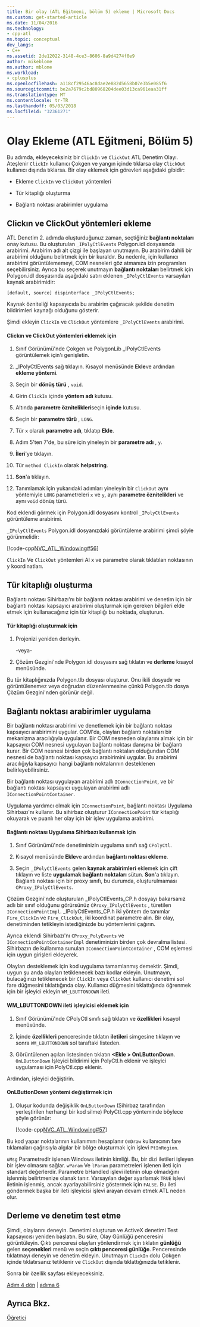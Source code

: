 ```yaml
---
title: Bir olay (ATL Eğitmeni, bölüm 5) ekleme | Microsoft Docs
ms.custom: get-started-article
ms.date: 11/04/2016
ms.technology:
- cpp-atl
ms.topic: conceptual
dev_langs:
- C++
ms.assetid: 2de12022-3148-4ce3-8606-8a9d4274f0e9
author: mikeblome
ms.author: mblome
ms.workload:
- cplusplus
ms.openlocfilehash: a118cf29546ac8dae2e882d5658b07e3b5e085f6
ms.sourcegitcommit: be2a7679c2bd80968204dee03d13ca961eaa31ff
ms.translationtype: MT
ms.contentlocale: tr-TR
ms.lasthandoff: 05/03/2018
ms.locfileid: "32361271"
---
```

# <a name="adding-an-event-atl-tutorial-part-5"></a>Olay Ekleme (ATL Eğitmeni, Bölüm 5)
Bu adımda, ekleyeceksiniz bir `ClickIn` ve `ClickOut` ATL Denetim Olayı. Ateşlenir `ClickIn` kullanıcı Çokgen ve yangın içinde tıklarsa olay `ClickOut` kullanıcı dışında tıklarsa. Bir olay eklemek için görevleri aşağıdaki gibidir:  
  
-   Ekleme `ClickIn` ve `ClickOut` yöntemleri  
  
-   Tür kitaplığı oluşturma  
  
-   Bağlantı noktası arabirimler uygulama  
  
## <a name="adding-the-clickin-and-clickout-methods"></a>Clickın ve ClickOut yöntemleri ekleme  
 ATL Denetim 2. adımda oluşturduğunuz zaman, seçtiğiniz **bağlantı noktaları** onay kutusu. Bu oluşturulan `_IPolyCtlEvents` Polygon.idl dosyasında arabirimi. Arabirim adı alt çizgi ile başlayan unutmayın. Bu arabirim dahili bir arabirimi olduğunu belirtmek için bir kuraldır. Bu nedenle, için kullanıcı arabirimi görüntülememeyi, COM nesneleri göz atmanıza izin programları seçebilirsiniz. Ayrıca bu seçerek unutmayın **bağlantı noktaları** belirtmek için Polygon.idl dosyasında aşağıdaki satırı eklenen `_IPolyCtlEvents` varsayılan kaynak arabirimidir:  
  
 `[default, source] dispinterface _IPolyCtlEvents;`  
  
 Kaynak özniteliği kapsayıcıda bu arabirim çağıracak şekilde denetim bildirimleri kaynağı olduğunu gösterir.  
  
 Şimdi ekleyin `ClickIn` ve `ClickOut` yöntemlere `_IPolyCtlEvents` arabirimi.  
  
#### <a name="to-add-the-clickin-and-clickout-methods"></a>Clickın ve ClickOut yöntemleri eklemek için  
  
1.  Sınıf Görünümü'nde Çokgen ve PolygonLib _IPolyCtlEvents görüntülemek için'ı genişletin.  
  
2.  _IPolyCtlEvents sağ tıklayın. Kısayol menüsünde **Ekle**ve ardından **ekleme yöntemi**.  
  
3.  Seçin bir **dönüş türü** , `void`.  
  
4.  Girin `ClickIn` içinde **yöntem adı** kutusu.  
  
5.  Altında **parametre öznitelikleri**seçin **içinde** kutusu.  
  
6.  Seçin bir **parametre türü** , `LONG`.  
  
7.  Tür `x` olarak **parametre adı**, tıklatıp **Ekle**.  
  
8.  Adım 5'ten 7'de, bu süre için yineleyin bir **parametre adı** , `y`.  
  
9. **İleri**'ye tıklayın.  
  
10. Tür `method ClickIn` olarak **helpstring**.  
  
11. **Son**'a tıklayın.  
  
12. Tanımlamak için yukarıdaki adımları yineleyin bir `ClickOut` aynı yöntemiyle `LONG` parametreleri `x` ve `y`, aynı **parametre öznitelikleri** ve aynı `void` dönüş türü.  
  
 Kod eklendi görmek için Polygon.idl dosyasını kontrol `_IPolyCtlEvents` görüntüleme arabirimi.  
  
 `_IPolyCtlEvents` Polygon.idl dosyanızdaki görüntüleme arabirimi şimdi şöyle görünmelidir:  
  
 [!code-cpp[NVC_ATL_Windowing#56](../atl/codesnippet/cpp/adding-an-event-atl-tutorial-part-5_1.idl)]  
  
 `ClickIn` Ve `ClickOut` yöntemleri Al x ve parametre olarak tıklatılan noktasının y koordinatları.  
  
## <a name="generating-the-type-library"></a>Tür kitaplığı oluşturma  
 Bağlantı noktası Sihirbazı'nı bir bağlantı noktası arabirimi ve denetim için bir bağlantı noktası kapsayıcı arabirimi oluşturmak için gereken bilgileri elde etmek için kullanacağınız için tür kitaplığı bu noktada, oluşturun.  
  
#### <a name="to-generate-the-type-library"></a>Tür kitaplığı oluşturmak için  
  
1.  Projenizi yeniden derleyin.  
  
     -veya-  
  
2.  Çözüm Gezgini'nde Polygon.idl dosyasını sağ tıklatın ve **derleme** kısayol menüsünde.  
  
 Bu tür kitaplığınızda Polygon.tlb dosyası oluşturur. Onu ikili dosyadır ve görüntülenemez veya doğrudan düzenlenmesine çünkü Polygon.tlb dosya Çözüm Gezgini'nden görünür değil.  
  
## <a name="implementing-the-connection-point-interfaces"></a>Bağlantı noktası arabirimler uygulama  
 Bir bağlantı noktası arabirimi ve denetlemek için bir bağlantı noktası kapsayıcı arabirimini uygular. COM'da, olayları bağlantı noktaları bir mekanizma aracılığıyla uygulanır. Bir COM nesneden olaylarını almak için bir kapsayıcı COM nesnesi uygulayan bağlantı noktası danışma bir bağlantı kurar. Bir COM nesnesi birden çok bağlantı noktaları olduğundan COM nesnesi de bağlantı noktası kapsayıcı arabirimini uygular. Bu arabirimi aracılığıyla kapsayıcı hangi bağlantı noktalarının desteklenen belirleyebilirsiniz.  
  
 Bir bağlantı noktası uygulayan arabirimi adlı `IConnectionPoint`, ve bir bağlantı noktası kapsayıcı uygulayan arabirimi adlı `IConnectionPointContainer`.  
  
 Uygulama yardımcı olmak için `IConnectionPoint`, bağlantı noktası Uygulama Sihirbazı'nı kullanır. Bu sihirbaz oluşturur `IConnectionPoint` tür kitaplığı okuyarak ve puanlı her olay için bir işlev uygulama arabirimi.  
  
#### <a name="to-use-the-implement-connection-point-wizard"></a>Bağlantı noktası Uygulama Sihirbazı kullanmak için  
  
1.  Sınıf Görünümü'nde denetiminizin uygulama sınıfı sağ `CPolyCtl`.  
  
2.  Kısayol menüsünde **Ekle**ve ardından **bağlantı noktası ekleme**.  
  
3.  Seçin `_IPolyCtlEvents` gelen **kaynak arabirimleri** eklemek için çift tıklayın ve liste **uygulamak bağlantı noktaları** sütun. **Son**'a tıklayın. Bağlantı noktası için bir proxy sınıfı, bu durumda, oluşturulmaması `CProxy_IPolyCtlEvents`.  
  
 Çözüm Gezgini'nde oluşturulan _IPolyCtlEvents_CP.h dosyayı bakarsanız adlı bir sınıf olduğunu görürsünüz `CProxy_IPolyCtlEvents` , türetilen `IConnectionPointImpl`. _IPolyCtlEvents_CP.h iki yöntem de tanımlar `Fire_ClickIn` ve `Fire_ClickOut`, iki koordinat parametre alın. Bir olay, denetiminden tetikleyin istediğinizde bu yöntemlerini çağırın.  
  
 Ayrıca eklendi Sihirbazı'nı `CProxy_PolyEvents` ve `IConnectionPointContainerImpl` denetiminizin birden çok devralma listesi. Sihirbazın de kullanıma sunulan `IConnectionPointContainer` , COM eşlemesi için uygun girişleri ekleyerek.  
  
 Olayları desteklemek için kod uygulama tamamlanmış demektir. Şimdi, uygun şu anda olayları tetiklenecek bazı kodlar ekleyin. Unutmayın, bulacağınızı tetiklenecek bir `ClickIn` veya `ClickOut` kullanıcı denetimi sol fare düğmesini tıklattığında olay. Kullanıcı düğmesini tıklattığında öğrenmek için bir işleyici ekleyin `WM_LBUTTONDOWN` ileti.  
  
#### <a name="to-add-a-handler-for-the-wmlbuttondown-message"></a>WM_LBUTTONDOWN ileti işleyicisi eklemek için  
  
1.  Sınıf Görünümü'nde CPolyCtl sınıfı sağ tıklatın ve **özellikleri** kısayol menüsünde.  
  
2.  İçinde **özellikleri** penceresinde tıklatın **iletileri** simgesine tıklayın ve sonra `WM_LBUTTONDOWN` sol taraftaki listeden.  
  
3.  Görüntülenen açılan listesinden tıklatın  **\<Ekle > OnLButtonDown**. `OnLButtonDown` İşleyici bildirimi için PolyCtl.h eklenir ve işleyici uygulaması için PolyCtl.cpp eklenir.  
  
 Ardından, işleyici değiştirin.  
  
#### <a name="to-modify-the-onlbuttondown-method"></a>OnLButtonDown yöntemi değiştirmek için  
  
1.  Oluşur kodunda değişiklik `OnLButtonDown` (Sihirbaz tarafından yerleştirilen herhangi bir kod silme) PolyCtl.cpp yönteminde böylece şöyle görünür:  
  
     [!code-cpp[NVC_ATL_Windowing#57](../atl/codesnippet/cpp/adding-an-event-atl-tutorial-part-5_2.cpp)]  
  
 Bu kod yapar noktalarının kullanımını hesaplanır `OnDraw` kullanıcının fare tıklamaları çağrısıyla algılar bir bölge oluşturmak için işlevi `PtInRegion`.  
  
 `uMsg` Parametredir işlenen Windows iletinin kimliği. Bu, bir dizi iletileri işleyen bir işlev olmasını sağlar. `wParam` Ve `lParam` parametreleri işlenen ileti için standart değerlerdir. Parametre bHandled işlevi iletinin olup olmadığını işlenmiş belirtmenize olanak tanır. Varsayılan değer ayarlamak `TRUE` işlevi iletinin işlenmiş, ancak ayarlayabilirsiniz göstermek için `FALSE`. Bu ileti göndermek başka bir ileti işleyicisi işlevi arayan devam etmek ATL neden olur.  
  
## <a name="building-and-testing-the-control"></a>Derleme ve denetim test etme  
 Şimdi, olaylarını deneyin. Denetimi oluşturun ve ActiveX denetimi Test kapsayıcısı yeniden başlatın. Bu süre, Olay Günlüğü penceresini görüntüleyin. Çıktı penceresi olayları yönlendirmek için tıklatın **günlüğü** gelen **seçenekleri** menü ve seçin **çıktı penceresi günlüğe**. Penceresinde tıklatmayı deneyin ve denetim ekleyin. Unutmayın `ClickIn` dolu Çokgen içinde tıklatırsanız tetiklenir ve `ClickOut` dışında tıklattığınızda tetiklenir.  
  
 Sonra bir özellik sayfası ekleyeceksiniz.  
  
 [Adım 4 dön](../atl/changing-the-drawing-code-atl-tutorial-part-4.md) &#124; [adıma 6](../atl/adding-a-property-page-atl-tutorial-part-6.md)  
  
## <a name="see-also"></a>Ayrıca Bkz.  
 [Öğretici](../atl/active-template-library-atl-tutorial.md)

